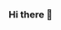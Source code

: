 ### Hi there 👋

<!--
**1130207/1130207** is a ✨ _special_ ✨ repository because its `README.md` (this file) appears on your GitHub profile.


- 🔭 I’m currently working on the RST
- 🌱 I’m currently learning p
- 👯 I’m looking to collaborate on ...
- 🤔 I’m looking for help with school work
- 💬 Ask me about anything 
- 📫 How to reach me: email
- 😄 Pronouns: he/him
- ⚡ Fun fact:
-->
